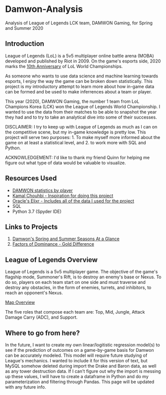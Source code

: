 # Damwon-Analysis
Analysis of League of Legends LCK team, DAMWON Gaming, for Spring and Summer 2020 

## Introduction
League of Legends (LoL) is a 5v5 multiplayer online battle arena (MOBA) developed and published by Riot in 2009. On the game's esports side, 2020 marks the [10th Anniversary](https://www.espn.com/esports/story/_/id/29954672/ten-years-worlds-league-legends-world-championship-oral-history) of LoL World Championships.

As someone who wants to use data science and machine learning towards esports, I enjoy the way the game can be broken down statistically. This project is my introductory attempt to learn more about how in-game data can be formed and be used to make inferrences about a team or player. 

This year (2020), DAMWON Gaming, the number 1 team from LoL Champions Korea (LCK) won the League of Legends World Championship. I wanted to use the data from their matches to be able to snapshot the year they had and to try to take an analytical dive into some of their successes.   

DISCLAIMER: I try to keep up with League of Legends as much as I can on the competitive scene, but my in-game knowledge is pretty low. This project will serve two purposes: 1. To make myself more informed about the game on at least a statistical level, and 2. to work more with SQL and Python. 

ACKNOWLEDGEMENT: I'd like to thank my friend Quinn for helping me figure out what type of data would be valuable to visualize. 

## Resources Used 
- [DAMWON statistics by player](https://lol.gamepedia.com/DAMWON_Gaming/Statistics/2020)    
- [Kamal Chouhbi - Inspiration for doing this project](https://towardsdatascience.com/what-is-like-to-be-a-data-scientist-with-a-passion-for-gaming-43c067ad6415)  
- [Oracle's Elixr - Includes all of the data I used for the project](https://oracleselixir.com/tools/downloads)  
- SQL  
- Python 3.7 (Spyder IDE)  

## Links to Projects
1. [Damwon's Spring and Summer Seasons At a Glance](https://github.com/inm2/Damwon-Analysis/blob/main/1%20-%20Damwon%20Season%20At%20A%20Glance.ipynb)  
2. [Factors of Dominance - Gold Difference](https://github.com/inm2/Damwon-Analysis/blob/main/2%20-%20Factors%20of%20Dominance.ipynb)  

## League of Legends Overview
League of Legends is a 5v5 multiplayer game. The objective of the game's flagship mode, Summoner's Rift, is to destroy an enemy's base or Nexus. To do so, players on each team start on one side and must traverse and destroy any obstacles, in the form of enemies, turrets, and inhibitors, to reach an opponent's Nexus. 

[Map Overview](https://www.google.com/search?q=league+of+legends+map+overview+top+bottom+middle&tbm=isch&ved=2ahUKEwiKu8KS6abtAhXUEFMKHYFHCPgQ2-cCegQIABAA&oq=league+of+legends+map+overview+top+bottom+middle&gs_lcp=CgNpbWcQAzoECAAQHlCQSlixaWCQamgAcAB4AIABbIgB-AuSAQQxNi4ymAEAoAEBqgELZ3dzLXdpei1pbWfAAQE&sclient=img&ei=xxbDX8q7CtShzAKBj6HADw&bih=692&biw=1376&client=firefox-b-1-d#imgrc=GaycUvqvzNGygM)

The five roles that compose each team are: Top, Mid, Jungle, Attack Damage Carry (ADC), and Support. 

## Where to go from here?
In the future, I want to create my own linear/logitistic regression model(s) to see if the prediction of outcomes on a game-by-game basis for Damwon can be accurately modeled. This model will require future studying of League's mechanics. I wanted to include it for this version of text, but MySQL somehow deleted during import the Drake and Baron data, as well as any tower destruction data. If I can't figure out why the import is messing up these values, I will have to create a dataframe in Python and do my parameterization and filtering through Pandas. This page will be updated with any future info.  
